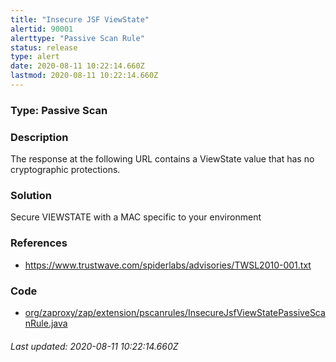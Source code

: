 ```yaml
---
title: "Insecure JSF ViewState"
alertid: 90001
alerttype: "Passive Scan Rule"
status: release
type: alert
date: 2020-08-11 10:22:14.660Z
lastmod: 2020-08-11 10:22:14.660Z
---
```

### Type: Passive Scan

### Description
The response at the following URL contains a ViewState value that has no cryptographic protections.

### Solution

Secure VIEWSTATE with a MAC specific to your environment

### References

* https://www.trustwave.com/spiderlabs/advisories/TWSL2010-001.txt

### Code

 * [org/zaproxy/zap/extension/pscanrules/InsecureJsfViewStatePassiveScanRule.java](https://github.com/zaproxy/zap-extensions/blob/master/addOns/pscanrules/src/main/java/org/zaproxy/zap/extension/pscanrules/InsecureJsfViewStatePassiveScanRule.java)

###### Last updated: 2020-08-11 10:22:14.660Z
